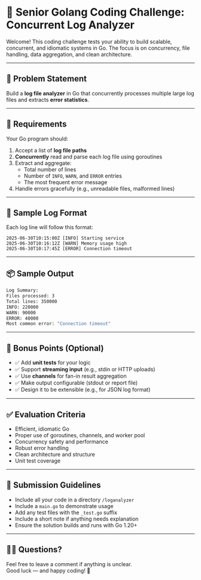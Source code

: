 # 🧠 Senior Golang Coding Challenge: Concurrent Log Analyzer

Welcome! This coding challenge tests your ability to build scalable, concurrent, and idiomatic systems in Go. The focus is on concurrency, file handling, data aggregation, and clean architecture.

---

## 🚀 Problem Statement

Build a **log file analyzer** in Go that concurrently processes multiple large log files and extracts **error statistics**.

---

## 🔧 Requirements

Your Go program should:

1. Accept a list of **log file paths**
2. **Concurrently** read and parse each log file using goroutines
3. Extract and aggregate:
   - Total number of lines
   - Number of `INFO`, `WARN`, and `ERROR` entries
   - The most frequent error message
4. Handle errors gracefully (e.g., unreadable files, malformed lines)

---

## 📘 Sample Log Format

Each log line will follow this format:
```
2025-06-30T10:15:00Z [INFO] Starting service
2025-06-30T10:16:12Z [WARN] Memory usage high
2025-06-30T10:17:45Z [ERROR] Connection timeout
```

---

## 📦 Sample Output

```bash
Log Summary:
Files processed: 3
Total lines: 350000
INFO: 220000
WARN: 90000
ERROR: 40000
Most common error: "Connection timeout"
```

---

## 🧪 Bonus Points (Optional)

- ✅ Add **unit tests** for your logic
- ✅ Support **streaming input** (e.g., stdin or HTTP uploads)
- ✅ Use **channels** for fan-in result aggregation
- ✅ Make output configurable (stdout or report file)
- ✅ Design it to be extensible (e.g., for JSON log format)

---

## ✅ Evaluation Criteria

- Efficient, idiomatic Go
- Proper use of goroutines, channels, and worker pool
- Concurrency safety and performance
- Robust error handling
- Clean architecture and structure
- Unit test coverage

---

## 📁 Submission Guidelines

- Include all your code in a directory `/loganalyzer`
- Include a `main.go` to demonstrate usage
- Add any test files with the `_test.go` suffix
- Include a short note if anything needs explanation
- Ensure the solution builds and runs with Go 1.20+

---

## 🙋‍♂️ Questions?

Feel free to leave a comment if anything is unclear.  
Good luck — and happy coding! 🚀
